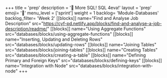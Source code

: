 +++
title = 'prep'
description = '🐘 More SQL! SQL 4eva!'
layout = 'prep'
emoji= '📝'
menu_level = ['sprint']
weight = 1
backlog= 'Module-Databases'
backlog_filter= 'Week 2'
[[blocks]]
name="Find and Analyse Job Description"
src="https://cyf-pd.netlify.app/blocks/find-and-analyse-a-job-description/readme/"
[[blocks]]
name="Using Aggregate Functions"
src="databases/blocks/using-aggregate-functions"
[[blocks]]
name="Inserting, Updating and Deleting Rows"
src="databases/blocks/updating-rows"
[[blocks]]
name="Joining Tables"
src="databases/blocks/joining-tables"
[[blocks]]
name="Creating Tables"
src="databases/blocks/creating-a-table"
[[blocks]]
name="Defining Primary and Foreign Keys"
src="databases/blocks/defining-keys"
[[blocks]]
name="Integration with Node"
src="databases/blocks/integration-with-node"
+++
